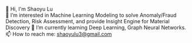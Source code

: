 
👋 Hi, I'm Shaoyu Lu <br>
👀 I’m interested in Machine Learning Modeling to solve Anomaly/Fraud Detection, Risk Assessment, and provide Insight Engine for Material Discovery
🌱 I’m currently learning Deep Learning, Graph Neural Networks.
📫 How to reach me: shaoyulu3@gmail.com
